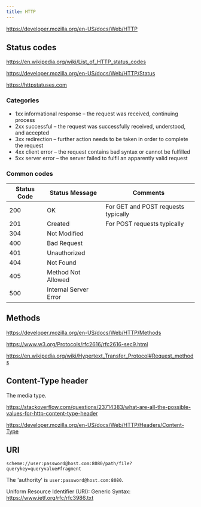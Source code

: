 ```yaml
---
title: HTTP
---
```


https://developer.mozilla.org/en-US/docs/Web/HTTP

## Status codes

https://en.wikipedia.org/wiki/List_of_HTTP_status_codes

https://developer.mozilla.org/en-US/docs/Web/HTTP/Status

https://httpstatuses.com

### Categories

- 1xx informational response – the request was received, continuing process
- 2xx successful – the request was successfully received, understood, and accepted
- 3xx redirection – further action needs to be taken in order to complete the request
- 4xx client error – the request contains bad syntax or cannot be fulfilled
- 5xx server error – the server failed to fulfil an apparently valid request

### Common codes

| Status Code | Status Message        | Comments                            |
| ----------- | --------------------- | ----------------------------------- |
| 200         | OK                    | For GET and POST requests typically |
| 201         | Created               | For POST requests typically         |
| 304         | Not Modified          |                                     |
| 400         | Bad Request           |                                     |
| 401         | Unauthorized          |                                     |
| 404         | Not Found             |                                     |
| 405         | Method Not Allowed    |                                     |
| 500         | Internal Server Error |                                     |

## Methods

https://developer.mozilla.org/en-US/docs/Web/HTTP/Methods

https://www.w3.org/Protocols/rfc2616/rfc2616-sec9.html

https://en.wikipedia.org/wiki/Hypertext_Transfer_Protocol#Request_methods

## Content-Type header

The media type.

https://stackoverflow.com/questions/23714383/what-are-all-the-possible-values-for-http-content-type-header

https://developer.mozilla.org/en-US/docs/Web/HTTP/Headers/Content-Type

## URI

`scheme://user:password@host.com:8080/path/file?querykey=queryvalue#fragment`

The 'authority' is `user:password@host.com:8080`.

Uniform Resource Identifier (URI): Generic Syntax: https://www.ietf.org/rfc/rfc3986.txt
